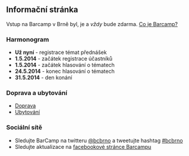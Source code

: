 Informační stránka
------------------
Vstup na Barcamp v Brně byl, je a _vždy_ bude zdarma.
[Co je Barcamp?](/2014/stranka/co-je-barcamp.html)


### Harmonogram
 - __Už nyní__ - registrace témat přednášek
 - __1.5.2014__ - začátek registrace účastníků
 - __1.5.2014__ - začátek hlasování o tématech
 - __24.5.2014__ - konec hlasování o tématech
 - __31.5.2014__ - den konání

### Doprava a ubytování
 - [Doprava](/2015/stranka/doprava.html)
 - [Ubytování](/2015/stranka/ubytovani.html)

### Sociální sítě
 - Sledujte BarCamp na twitteru [@bcbrno](https://twitter.com/bcbrno) a tweetujte hashtag [#bcbrno](https://twitter.com/search?q=%23bcbrno)
 - Sledujte aktualizace na [facebookové stránce Barcampu](https://www.facebook.com/barcamp.brno)
